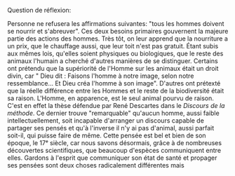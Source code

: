 Question de réflexion: 

Personne ne refusera les affirmations suivantes: "tous les hommes doivent se nourrir et s'abreuver". Ces deux besoins primaires gouvernent la majeure partie des actions des hommes. Très tôt, on leur apprend que la nourriture a un prix, que le chauffage aussi, que leur toit n'est pas gratuit. Étant subis aux mêmes lois, qu'elles soient physiques ou biologiques, que le reste des animaux l'humain a cherché d'autres manières de se distinguer. Certains ont prétendu que la supériorité de l'Homme sur les animaux était un droit divin, car " Dieu dit : Faisons l'homme à notre image, selon notre ressemblance... Et Dieu créa l'homme à son image". D'autres ont prétexté que la réelle différence entre les Hommes et le reste de la biodiversité était sa raison. L'Homme, en apparence, est le seul animal pourvu de raison. C'est en effet la thèse défendue par René Descartes dans le *Discours de la méthode*. Ce dernier trouve "remarquable" qu'aucun homme, aussi faible intellectuellement, soit incapable d'arranger un discours capable de partager ses pensés et qu'à l'inverse il n'y ai pas d'animal, aussi parfait soit-il, qui puisse faire de même. Cette pensée est bel et bien de son époque, le 17ᵉ siècle, car nous savons désormais, grâce à de nombreuses découvertes scientifiques, que beaucoup d'espèces communiquent entre elles. Gardons à l'esprit que communiquer son état de santé et propager ses pensées sont deux choses radicalement différentes mais 
<!--stackedit_data:
eyJoaXN0b3J5IjpbNzY4OTEwMDI4XX0=
-->